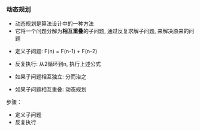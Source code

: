 ### 动态规划
* 动态规划是算法设计中的一种方法
* 它将一个问题分解为**相互重叠**的子问题, 通过反复求解子问题, 来解决原来的问题

- 定义子问题: F(n) = F(n-1) + F(n-2)
- 反复执行: 从2循环到n, 执行上述公式

- 如果子问题相互独立: 分而治之
- 如果子问题相互重叠: 动态规划

步骤：
- 定义子问题
- 反复执行